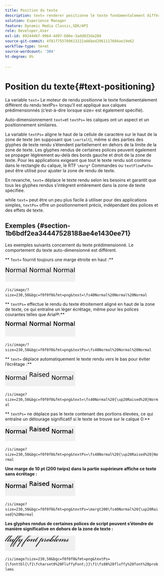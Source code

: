 ```yaml
---
title: Position du texte
description: text= renderer positionne le texte fondamentalement différent de textPs= renderer lorsqu’il est appliqué aux calques prédimensionnés (c’est-à-dire lorsque size= est également spécifié).
solution: Experience Manager
feature: Dynamic Media Classic,SDK/API
role: Developer,User
exl-id: 092444bf-9964-4d97-b06e-3add033da284
source-git-commit: 4f81f755789613222a66bed2961117604ae19e62
workflow-type: tm+mt
source-wordcount: '304'
ht-degree: 0%

---
```


# Position du texte{#text-positioning}

La variable `text=` Le moteur de rendu positionne le texte fondamentalement différent du rendu textPs= lorsqu’il est appliqué aux calques prédimensionnés (c’est-à-dire lorsque size= est également spécifié).

Auto-dimensionnement `text=`et `textPs=` les calques ont un aspect et un positionnement similaires.

La variable `textPs=` aligne le haut de la cellule de caractère sur le haut de la zone de texte (en supposant que `\vertalt`), même si des parties des glyphes de texte rendu s’étendent partiellement en dehors de la limite de la zone de texte. Les glyphes rendus de certaines polices peuvent également se propager légèrement au-delà des bords gauche et droit de la zone de texte. Pour les applications exigeant que tout le texte rendu soit contenu dans le rectangle du calque, le RTF `\marg*` Commandes ou `textFlowPath=` peut être utilisé pour ajuster la zone de rendu de texte.

En revanche, `text=` déplace le texte rendu selon les besoins et garantit que tous les glyphes rendus s’intègrent entièrement dans la zone de texte spécifiée.

while `text=` peut être un peu plus facile à utiliser pour des applications simples, `textPs=` offre un positionnement précis, indépendant des polices et des effets de texte.

## Exemples {#section-1b6bdf2ea34447528188ae4e1430ee71}

Les exemples suivants concernent du texte prédimensionné. Le comportement du texte auto-dimensionné est différent.

** `Text=` fournit toujours une marge étroite en haut :**

![Exemple de positionnement de texte d’une image](assets/tp01.png)

`/is/image/?size=230,50&bgc=f0f0f0&fmt=png&text=\fs40Normal%20Normal%20Normal`

** `textPs=` effectue le rendu du texte étroitement aligné en haut de la zone de texte, ce qui entraîne un léger écrêtage, même pour les polices courantes telles que Arial®:**

![Exemple de positionnement de texte deux images](assets/tp02.png)

`/is/image/?size=230,50&bgc=f0f0f0&fmt=png&textPs=\fs40Normal%20Normal%20Normal`

** `text=` déplace automatiquement le texte rendu vers le bas pour éviter l’écrêtage :**

![Exemple de positionnement de texte trois images](assets/tp03.png)

`/is/image?size=230,50&bgc=f0f0f0&fmt=png&text=\fs40Normal%20{\up20Raised%20}Normal`

** `textPs=` ne déplace pas le texte contenant des portions élevées, ce qui entraîne un détourage significatif si le texte se trouve sur le calque 0:**

![Exemple de positionnement de texte quatre images](assets/tp04.png)

`/is/image?size=230,50&bgc=f0f0f0&fmt=png&textPs=\fs40Normal%20{\up20Raised%20}Normal`

**Une marge de 10 pt (200 twips) dans la partie supérieure affiche ce texte sans écrêtage :**

![Exemple de positionnement de texte cinq images](assets/tp05.png)

`/is/image?size=230,50&bgc=f0f0f0&fmt=png&textPs=\margt200\fs40Normal%20{\up20Raised}%20Normal`

**Les glyphes rendus de certaines polices de script peuvent s’étendre de manière significative en dehors de la zone de texte :**

![Exemple de positionnement de texte six images](assets/tp06.png)

`/is/image?size=230,50&bgc=f0f0f0&fmt=png&textPs={\fonttbl{\f1\fcharset0%20FluffyFont;}}\f1\fs88%20fluffy%20font%20problems`
